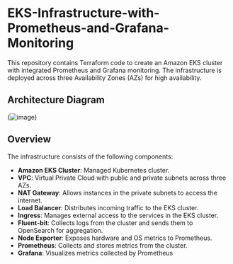 # EKS-Infrastructure-with-Prometheus-and-Grafana-Monitoring

This repository contains Terraform code to create an Amazon EKS cluster with integrated Prometheus and Grafana monitoring. The infrastructure is deployed across three Availability Zones (AZs) for high availability.

## Architecture Diagram

(![image](https://github.com/user-attachments/assets/8b4bbe81-662a-4eef-9e86-dabfe88a0433))

## Overview

The infrastructure consists of the following components:

- **Amazon EKS Cluster**: Managed Kubernetes cluster.
- **VPC**: Virtual Private Cloud with public and private subnets across three AZs.
- **NAT Gateway**: Allows instances in the private subnets to access the internet.
- **Load Balancer**: Distributes incoming traffic to the EKS cluster.
- **Ingress**: Manages external access to the services in the EKS cluster.
- **Fluent-bit**: Collects logs from the cluster and sends them to OpenSearch for aggregation.
- **Node Exporter**: Exposes hardware and OS metrics to Prometheus.
- **Prometheus**: Collects and stores metrics from the cluster.
- **Grafana**: Visualizes metrics collected by Prometheus
